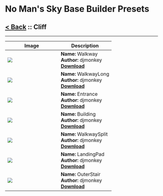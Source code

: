 # No Man's Sky Base Builder Presets  

## [< Back](https://charliebanks.github.io/nms-base-builder-presets/) :: Cliff

___


<table cellpadding="10">
<thead>
    <tr>
        <th>Image</th>
        <th>Description</th>
    </tr>
</thead>
<tbody>
    <tr>
            <td width="50%"><img src="https://raw.githubusercontent.com/charliebanks/nms-base-builder-presets/master/images/missing_thumbnail.jpg"></td>
            <td valign="top" width="50%"><b>Name:</b> Walkway <br /> <b>Author:</b> djmonkey <br /> <b><a href="https://raw.githubusercontent.com/charliebanks/nms-base-builder-presets/master/Cliff/djmonkey_Walkway.json">Download</a></b></td>
        </tr><tr>
            <td width="50%"><img src="https://raw.githubusercontent.com/charliebanks/nms-base-builder-presets/master/images/missing_thumbnail.jpg"></td>
            <td valign="top" width="50%"><b>Name:</b> WalkwayLong <br /> <b>Author:</b> djmonkey <br /> <b><a href="https://raw.githubusercontent.com/charliebanks/nms-base-builder-presets/master/Cliff/djmonkey_WalkwayLong.json">Download</a></b></td>
        </tr><tr>
            <td width="50%"><img src="https://raw.githubusercontent.com/charliebanks/nms-base-builder-presets/master/images/missing_thumbnail.jpg"></td>
            <td valign="top" width="50%"><b>Name:</b> Entrance <br /> <b>Author:</b> djmonkey <br /> <b><a href="https://raw.githubusercontent.com/charliebanks/nms-base-builder-presets/master/Cliff/djmonkey_Entrance.json">Download</a></b></td>
        </tr><tr>
            <td width="50%"><img src="https://raw.githubusercontent.com/charliebanks/nms-base-builder-presets/master/images/missing_thumbnail.jpg"></td>
            <td valign="top" width="50%"><b>Name:</b> Building <br /> <b>Author:</b> djmonkey <br /> <b><a href="https://raw.githubusercontent.com/charliebanks/nms-base-builder-presets/master/Cliff/djmonkey_Building.json">Download</a></b></td>
        </tr><tr>
            <td width="50%"><img src="https://raw.githubusercontent.com/charliebanks/nms-base-builder-presets/master/images/missing_thumbnail.jpg"></td>
            <td valign="top" width="50%"><b>Name:</b> WalkwaySplit <br /> <b>Author:</b> djmonkey <br /> <b><a href="https://raw.githubusercontent.com/charliebanks/nms-base-builder-presets/master/Cliff/djmonkey_WalkwaySplit.json">Download</a></b></td>
        </tr><tr>
            <td width="50%"><img src="https://raw.githubusercontent.com/charliebanks/nms-base-builder-presets/master/images/missing_thumbnail.jpg"></td>
            <td valign="top" width="50%"><b>Name:</b> LandingPad <br /> <b>Author:</b> djmonkey <br /> <b><a href="https://raw.githubusercontent.com/charliebanks/nms-base-builder-presets/master/Cliff/djmonkey_LandingPad.json">Download</a></b></td>
        </tr><tr>
            <td width="50%"><img src="https://raw.githubusercontent.com/charliebanks/nms-base-builder-presets/master/images/missing_thumbnail.jpg"></td>
            <td valign="top" width="50%"><b>Name:</b> OuterStair <br /> <b>Author:</b> djmonkey <br /> <b><a href="https://raw.githubusercontent.com/charliebanks/nms-base-builder-presets/master/Cliff/djmonkey_OuterStair.json">Download</a></b></td>
        </tr>
</tbody>
</table>
    